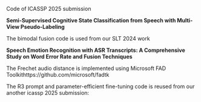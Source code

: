 Code of ICASSP 2025 submission

**Semi-Supervised Cognitive State Classification from Speech with Multi-View Pseudo-Labeling**

The bimodal fusion code is used from our SLT 2024 work

**Speech Emotion Recognition with ASR Transcripts: A Comprehensive Study on Word Error Rate and Fusion Techniques**

The Frechet audio distance is implemented using Microsoft FAD Toolkithttps://github.com/microsoft/fadtk

The R3 prompt and parameter-efficient fine-tuning code is reused from our another icassp 2025 submission:
